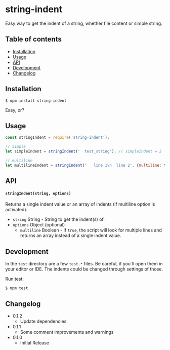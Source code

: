 # string-indent

Easy way to get the indent of a string, whether file content or simple string.

## Table of contents
- [Installation](#installation)
- [Usage](#usage)
- [API](#api)
- [Development](#development)
- [Changelog](#changelog)

## Installation

```
$ npm install string-indent
```

Easy, or?

## Usage

```js
const stringIndent = require('string-indent');

// simple
let simpleIndent = stringIndent('  test_string'); // simpleIndent = 2

// multiline
let multilineIndent = stringIndent('   line 1\n  line 2', {multiline: true}); // multilineIndent = [3, 2]
```

## API

#### ```stringIndent(string, options)```
Returns a single indent value or an array of indents (if multiline option is activated).
- ```string``` String - String to get the indent(s) of.
- ```options``` Object (optional)
  - ```multiline``` Boolean - If ```true```, the script will look for multiple
    lines and returns an array instead of a single indent value.

## Development

In the ```test``` directory are a few ```test.*``` files. Be careful, if you´ll
open them in your editor or IDE. The indents could be changed through settings of
those.

Run test:
```
$ npm test
```

## Changelog

- 0.1.2
  - Update dependencies
- 0.1.1
  - Some comment improvements and warnings
- 0.1.0
  - Initial Release
